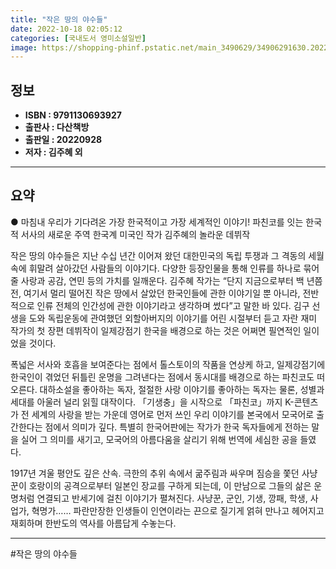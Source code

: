 ```yaml
---
title: "작은 땅의 야수들"
date: 2022-10-18 02:05:12
categories: [국내도서 영미소설일반]
image: https://shopping-phinf.pstatic.net/main_3490629/34906291630.20220927115646.jpg
---
```


## **정보**

- **ISBN : 9791130693927**
- **출판사 : 다산책방**
- **출판일 : 20220928**
- **저자 : 김주혜 외**

------



## **요약**

● 마침내 우리가 기다려온 가장 한국적이고 가장 세계적인 이야기!
파친코를 잇는 한국적 서사의 새로운 주역
한국계 미국인 작가 김주혜의 놀라운 데뷔작

작은 땅의 야수들은 지난 수십 년간 이어져 왔던 대한민국의 독립 투쟁과 그 격동의 세월 속에 휘말려 살아갔던 사람들의 이야기다. 다양한 등장인물을 통해 인류를 하나로 묶어줄 사랑과 공감, 연민 등의 가치를 일깨운다. 김주혜 작가는 “단지 지금으로부터 백 년쯤 전, 여기서 멀리 떨어진 작은 땅에서 살았던 한국인들에 관한 이야기일 뿐 아니라, 전반적으로 인류 전체의 인간성에 관한 이야기라고 생각하며 썼다”고 말한 바 있다. 김구 선생을 도와 독립운동에 관여했던 외할아버지의 이야기를 어린 시절부터 듣고 자란 재미 작가의 첫 장편 데뷔작이 일제강점기 한국을 배경으로 하는 것은 어쩌면 필연적인 일이었을 것이다.
 
폭넓은 서사와 호흡을 보여준다는 점에서 톨스토이의 작품을 연상케 하고, 일제강점기에 한국인이 겪었던 뒤틀린 운명을 그려낸다는 점에서 동시대를 배경으로 하는 파친코도 떠오른다. 대하소설을 좋아하는 독자, 절절한 사랑 이야기를 좋아하는 독자는 물론, 성별과 세대를 아울러 널리 읽힐 대작이다. 「기생충」을 시작으로 「파친코」까지 K-콘텐츠가 전 세계의 사랑을 받는 가운데 영어로 먼저 쓰인 우리 이야기를 본국에서 모국어로 출간한다는 점에서 의미가 깊다. 특별히 한국어판에는 작가가 한국 독자들에게 전하는 말을 실어 그 의미를 새기고, 모국어의 아름다움을 살리기 위해 번역에 세심한 공을 들였다.
 
1917년 겨울 평안도 깊은 산속. 극한의 추위 속에서 굶주림과 싸우며 짐승을 쫓던 사냥꾼이 호랑이의 공격으로부터 일본인 장교를 구하게 되는데, 이 만남으로 그들의 삶은 운명처럼 연결되고 반세기에 걸친 이야기가 펼쳐진다. 사냥꾼, 군인, 기생, 깡패, 학생, 사업가, 혁명가…… 파란만장한 인생들이 인연이라는 끈으로 질기게 얽혀 만나고 헤어지고 재회하며 한반도의 역사를 아름답게 수놓는다.

------

#작은 땅의 야수들


